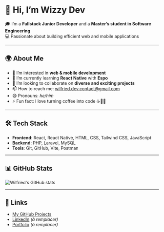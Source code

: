 # 👋 Hi, I’m Wizzy Dev

🎓 I’m a **Fullstack Junior Developer** and a **Master’s student in Software Engineering**  
💻 Passionate about building efficient web and mobile applications

---

## 🌍 About Me

- 👀 I’m interested in **web & mobile development**
- 🌱 I’m currently learning **React Native** with **Espo**
- 💞️ I’m looking to collaborate on **diverse and exciting projects**
- 📫 How to reach me: [wilfried.dev.contact@gmail.com](mailto:wilfried.dev.contact@gmail.com)
- 😄 Pronouns: *he/him*
- ⚡ Fun fact: I love turning coffee into code ☕👨‍💻

---

## 🛠️ Tech Stack

- **Frontend**: React, React Native, HTML, CSS, Tailwind CSS, JavaScript  
- **Backend**: PHP, Laravel, MySQL  
- **Tools**: Git, GitHub, Vite, Postman

---

## 📊 GitHub Stats

![Wilfried's GitHub stats](https://github-readme-stats.vercel.app/api?username=Wilfried2001&show_icons=true&theme=radical)

---

## 🔗 Links

- [My GitHub Projects](https://github.com/Wilfried2001)
- [LinkedIn](https://www.linkedin.com/in/wilfried-amougui-a1ab352a1/) *(à remplacer)*
- [Portfolio](https://mon-portfolio-drab-ten.vercel.app/) *(à remplacer)*



<!---
Wilfried2001/Wilfried2001 is a ✨ special ✨ repository because its `README.md` (this file) appears on your GitHub profile.
You can click the Preview link to take a look at your changes.
--->
